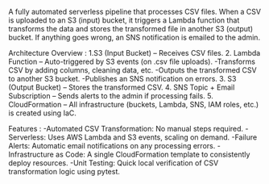A fully automated serverless pipeline that processes CSV files. When a CSV is uploaded to an S3 (input) bucket, it triggers a Lambda function that transforms the data and stores the transformed file in another S3 (output) bucket. If anything goes wrong, an SNS notification is emailed to the admin.

Architecture Overview :
1.S3 (Input Bucket) – Receives CSV files.
2. Lambda Function – Auto-triggered by S3 events (on .csv file uploads).
 -Transforms CSV by adding columns, cleaning data, etc.
 -Outputs the transformed CSV to another S3 bucket.
 -Publishes an SNS notification on errors.
3. S3 (Output Bucket) – Stores the transformed CSV.
4. SNS Topic + Email Subscription – Sends alerts to the admin if processing fails.
5. CloudFormation – All infrastructure (buckets, Lambda, SNS, IAM roles, etc.) is created using IaC.


Features :
-Automated CSV Transformation: No manual steps required.
-Serverless: Uses AWS Lambda and S3 events, scaling on demand.
-Failure Alerts: Automatic email notifications on any processing errors.
-Infrastructure as Code: A single CloudFormation template to consistently deploy resources.
-Unit Testing: Quick local verification of CSV transformation logic using pytest.
